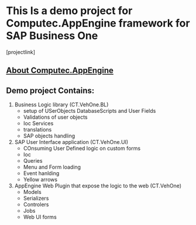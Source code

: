 #  This Is a demo project for Computec.AppEngine framework for SAP Business One 
[projectlink]
##  [About Computec.AppEngine](doc\aboutframework.md)
## Demo project Contains:
1) Business Logic library (CT.VehOne.BL)
    * setup of USerObjects DatabaseScripts and User Fields
    * Validations of user objects 
    * Ioc Services 
    * translations 
    * SAP objects handling 
2) SAP User Interface application (CT.VehOne.UI)
    * COnsuming User Defined logic on custom forms 
    * Ioc
    * Queries 
    * Menu and Form loading 
    * Event hanlding 
    * Yellow arrows
3) AppEngine Web Plugin that expose the logic to the web (CT.VehOne) 
    * Models
    * Serializers
    * Controlers
    * Jobs
    * Web UI forms
  